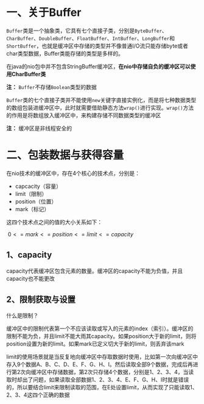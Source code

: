 # 一、关于Buffer

`Buffer`类是一个抽象类，它具有七个直接子类，分别是`ByteBuffer`、`CharBuffer`、`DoubleBuffer`、`FloatBuffer`、`IntBuffer`、`LongBuffer`和`ShortBuffer`，也就是缓冲区中存储的类型并不像普通I/O流只能存储byte或者char类型数据，Buffer类能存储的类型是多样的。

在java的nio包中并不包含StringBuffer缓冲区，**在nio中存储自负的缓冲区可以使用CharBuffer类**

**注：** `Buffer`不存储`Boolean`类型的数据

`Buffer`类的七个直接子类并不能使用`new`关键字直接实例化，而是将七种数据类型的数组包装进缓冲区中，此时就需要借助静态方法`wrap()`进行实现。`wrap()`方法的作用是将数组放入缓冲区中，来构建存储不同数据类型的缓冲区

**注：** 缓冲区是非线程安全的

# 二、包装数据与获得容量

在nio技术的缓冲区中，存在4个核心的技术点，分别是：

- capcacity（容量）
- limit（限制）
- position（位置）
- mark（标记）

这四个技术点之间的值的大小关系如下：

​							$0<=mark<=position<=limit<=capacity$	

## 1、capacity

capacity代表缓冲区包含元素的数量。缓冲区的capacity不能为负值，并且capacity也不能更改

## 2、限制获取与设置

什么是限制？

缓冲区中的限制代表第一个不应该读取或写入的元素的index（索引）。缓冲区的限制不能为负，并且limit不能大雨其capacity。如果position大于新的limit，则将position设置为新的limit。如果mark已定义切大于新的limit，则丢弃该mark

limit的使用场景就是当反复地向缓冲区中存取数据时使用，比如第一次向缓冲区中存入9个数据A、B、C、D、E、F、G、H、I。然后读取全部9个数据，完成后再进行第2次向缓冲区中存储数据，第2次只存储4个数据，分别是1、2、3、4，当读取时却出了问题，如果读取全部数据1、2、3、4、E、F、G、H、I时就是错误的，所以要结合limit来限制读取的范围，在E处设置limit，从而实现了只能读取1、2、3、4这四个正确的数据